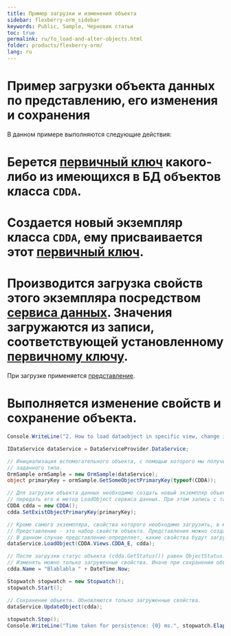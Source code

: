 ```yaml
---
title: Пример загрузки и изменения объекта
sidebar: flexberry-orm_sidebar
keywords: Public, Sample, Черновик статьи
toc: true
permalink: ru/fo_load-and-alter-objects.html
folder: products/flexberry-orm/
lang: ru
---
```


# Пример загрузки объекта данных по представлению, его изменения и сохранения

В данном примере выполняются следующие действия:
# Берется [первичный ключ](primary-keys-objects.html) какого-либо из имеющихся в БД объектов класса `CDDA`.
# Создается новый экземпляр класса `CDDA`, ему присваивается этот [первичный ключ](primary-keys-objects.html).
# Производится загрузка свойств этого экземпляра посредством [сервиса данных](data-service.html). Значения загружаются из записи, соответствующей установленному [первичному ключу](primary-keys-objects.html).
  При загрузке применяется [представление](view-definition.html).
# Выполняется изменение свойств и сохранение объекта.

```cs
Console.WriteLine("2. How to load dataobject in specific view, change it\'s property, then persist. Object status and loading state.");

IDataService dataService = DataServiceProvider.DataService;

// Инициализация вспомогательного объекта, с помощью которого мы получим первичный ключ произвольного объекта
// заданного типа.
OrmSample ormSample = new OrmSample(dataService);
object primaryKey = ormSample.GetSomeObjectPrimaryKey(typeof(CDDA));

// Для загрузки объекта данных необходимо создать новый экземпляр объекта данных, присвоить ему имеющийся первичный ключ, а затем
// передать его в метод LoadObject сервиса данных. При этом запись с таким первичным ключом должна существовать в БД.
CDDA cdda = new CDDA();
cdda.SetExistObjectPrimaryKey(primaryKey);

// Кроме самого экземпляра, свойства которого необходимо загрузить, в метод LoadObject переадается представление.
// Представление - это набор свойств объекта. Представления можно создать в Flexberry, либо с помощью атрибута ViewAttribute.
// В данном случае представление определяет, какие свойства будут загружены.
dataService.LoadObject(CDDA.Views.CDDA_E, cdda);

// После загрузки статус объекта (cdda.GetStatus()) равен ObjectStatus.UnAltered. После вызова следующей строки он изменится на ObjectStatus.Altered.
// Изменять можно только загруженные свойства. Иначе при сохранении объекта получим ошибку.
cdda.Name = "Blablabla " + DateTime.Now;

Stopwatch stopwatch = new Stopwatch();
stopwatch.Start();

// Сохранение объекта. Обновляются только загруженные свойства.
dataService.UpdateObject(cdda);
            
stopwatch.Stop();
Console.WriteLine("Time taken for persistence: {0} ms.", stopwatch.ElapsedMilliseconds);
```
